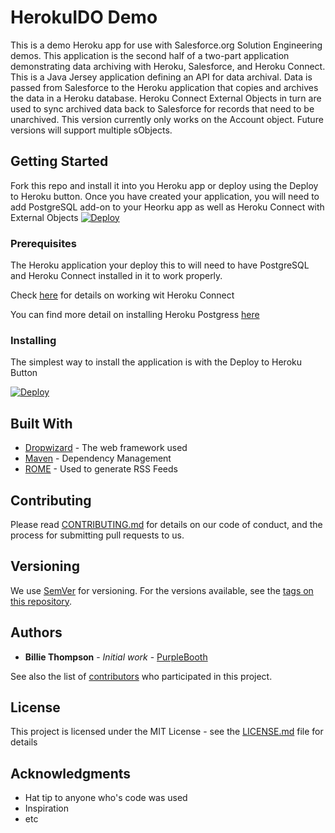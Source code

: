 # HerokuIDO Demo

This is a demo Heroku app for use with Salesforce.org Solution Engineering demos. This application is the second half of a two-part application demonstrating data archiving with Heroku, Salesforce, and Heroku Connect. This is a Java Jersey application defining an API for data archival. 
Data is passed from Salesforce to the Heroku application that copies and archives the data in a Heroku database. Heroku Connect External Objects in turn are used to sync archived data back to Salesforce for records that need to be unarchived.
This version currently only works on the Account object. Future versions will support multiple sObjects.

## Getting Started

Fork this repo and install it into you Heroku app or deploy using the Deploy to Heroku button. Once you have created your application, you will need to add PostgreSQL add-on to your Heorku app as well as Heroku Connect with External Objects
[![Deploy](https://www.herokucdn.com/deploy/button.svg)](https://heroku.com/deploy?template=https://github.com/rupton/HerokuIDODemo)

### Prerequisites

The Heroku application your deploy this to will need to have PostgreSQL and Heroku Connect installed in it to work properly. 

Check [here](https://devcenter.heroku.com/articles/getting-started-with-heroku-and-connect-without-local-dev#introduction) for details on working wit Heroku Connect

You can find more detail on installing Heroku Postgress [here](https://devcenter.heroku.com/categories/heroku-postgres)

### Installing

The simplest way to install the application is with the Deploy to Heroku Button


[![Deploy](https://www.herokucdn.com/deploy/button.svg)](https://heroku.com/deploy?template=https://github.com/rupton/HerokuIDODemo)

## Built With

* [Dropwizard](http://www.dropwizard.io/1.0.2/docs/) - The web framework used
* [Maven](https://maven.apache.org/) - Dependency Management
* [ROME](https://rometools.github.io/rome/) - Used to generate RSS Feeds

## Contributing

Please read [CONTRIBUTING.md](https://gist.github.com/PurpleBooth/b24679402957c63ec426) for details on our code of conduct, and the process for submitting pull requests to us.

## Versioning

We use [SemVer](http://semver.org/) for versioning. For the versions available, see the [tags on this repository](https://github.com/your/project/tags). 

## Authors

* **Billie Thompson** - *Initial work* - [PurpleBooth](https://github.com/PurpleBooth)

See also the list of [contributors](https://github.com/your/project/contributors) who participated in this project.

## License

This project is licensed under the MIT License - see the [LICENSE.md](LICENSE.md) file for details

## Acknowledgments

* Hat tip to anyone who's code was used
* Inspiration
* etc
